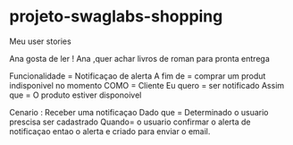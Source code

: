 # projeto-swaglabs-shopping
Meu user stories

Ana gosta de ler ! 
Ana ,quer  achar livros  de roman para pronta entrega  

Funcionalidade = Notificaçao de alerta
A fim de = comprar um produt indisponivel no momento 
COMO = Cliente 
Eu quero = ser notificado
Assim que = O produto estiver disponoivel 

Cenario : Receber uma notificaçao 
Dado que = Determinado o usuario prescisa ser cadastrado 
Quando= o usuario confirmar o alerta de notificaçao entao o alerta  e criado para enviar o  email.
